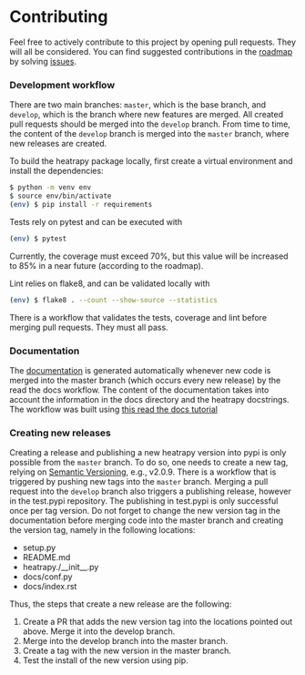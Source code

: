 # Contributing

Feel free to actively contribute to this project by opening pull
requests. They will all be considered. You can find suggested
contributions in the
[roadmap](https://github.com/djsilva99/heatrapy/wiki) by solving
[issues](https://github.com/djsilva99/heatrapy/issues).


### Development workflow

There are two main branches: `master`, which is the base branch, and
`develop`, which is the branch where new features are merged. All
created pull requests should be merged into the `develop` branch. From
time to time, the content of the `develop` branch is merged into the
`master` branch, where new releases are created.

To build the heatrapy package locally, first create a virtual
environment and install the dependencies:
```bash
$ python -m venv env
$ source env/bin/activate
(env) $ pip install -r requirements
```

Tests rely on pytest and can be executed with
```bash
(env) $ pytest
```

Currently, the coverage must exceed 70%, but this value will be
increased to 85% in a near future (according to the roadmap).

Lint relies on flake8, and can be validated locally with
```bash
(env) $ flake8 . --count --show-source --statistics
```

There is a workflow that validates the tests, coverage and lint before
merging pull requests. They must all pass.


### Documentation
The
[documentation](https://heatrapy.readthedocs.io/en/latest/index.html)
is generated automatically whenever new code is merged into the master
branch (which occurs every new release) by the read the docs
workflow. The content of the documentation takes into account the
information in the docs directory and the heatrapy docstrings. The
workflow was built using [this read the docs
tutorial](https://docs.readthedocs.io/en/stable/tutorial/index.html)


### Creating new releases

Creating a release and publishing a new heatrapy version into pypi is
only possible from the `master` branch. To do so, one needs to create
a new tag, relying on [Semantic Versioning](http://semver.org/), e.g.,
v2.0.9. There is a workflow that is triggered by pushing new tags into
the `master` branch. Merging a pull request into the `develop` branch
also triggers a publishing release, however in the test.pypi
repository. The publishing in test.pypi is only successful once per
tag version. Do not forget to change the new version tag in the
documentation before merging code into the master branch and creating
the version tag, namely in the following locations:

- setup.py
- README.md
- heatrapy./\_\_init\_\_.py
- docs/conf.py
- docs/index.rst

Thus, the steps that create a new release are the following:

1. Create a PR that adds the new version tag into the locations
   pointed out above. Merge it into the develop branch.
2. Merge into the develop branch into the master branch.
3. Create a tag with the new version in the master branch.
4. Test the install of the new version using pip.
